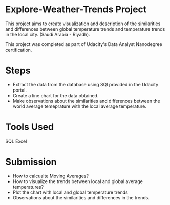 # Explore-Weather-Trends Project

This project aims to create visualization and description of the similarities and differences between global temperature trends and temperature trends in the local city. (Saudi Arabia - Riyadh).

This project was completed as part of Udacity's Data Analyst Nanodegree certification.

# Steps
- Extract the data from the database using SQl provided in the Udacity portal.
- Create a line chart for the data obtained.
- Make observations about the similarities and differences between the world average temeprature with the local average temperature.

# Tools Used
SQL
Excel

# Submission
- How to calcualte Moving Averages?
- How to visualize the trends between local and global average temperatures?
- Plot the chart with local and global temperature trends
- Observations about the similarities and differences in the trends.
